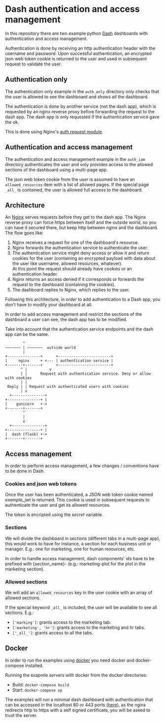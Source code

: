 # Dash authentication and access management

In this repository there are two example python
[Dash](https://dash.plot.ly/getting-started) dashboards with authentication and
access management.

Authentication is done by receiving an http authentication header with the
username and password. Upon successful authentication, an encrypted json web
token cookie is returned to the user and used in subsequent request to validate
the user.

## Authentication only

The authentication only example in the `auth_only` directory only checks that
the user is allowed to see the dashboard and shows *all* the dashboard.

The authentication is done by another service (not the dash app), which is
requested by an nginx reverse proxy before forwarding the request to the dash
app. The dash app is only requested if the authentication service gave the ok.

This is done using Nginx's [auth request module](https://docs.nginx.com/nginx/admin-guide/security-controls/configuring-subrequest-authentication/).

## Authentication and access management

The authentication and access management example in the `auth_iam` directory
authenticates the user and only provides access to the allowed sections of the
dashboard using a multi-page app.

The json web token cookie from the user is assumed to have an
`allowed_resources` item with a list of allowed pages. If the special page
`_all_` is contained, the user is allowed full access to the dashboard.

## Architecture

An [Nginx](https://www.nginx.com/) serves requests before they get to the dash
app.
The Nginx reverse proxy can force https between itself and the outside world,
so you can have it secured there, but keep http between nginx and the
dashboard.
The flow goes like:

1. Nginx receives a request for one of the dashboard's resource.
2. Nginx forwards the authentication service to authenticate the user.
3. The authentication service might deny access or allow it and return cookies
   for the user (containing an encrypted payload with data about the user like
   username, allowed resources, whatever).  
   At this point the request should already have cookies or an authentication
   header.
4. Nginx returns an access denied if it corresponds or forwards the request to
   the dashboard (containing the cookies).
5. The dashboard replies to Nginx, which replies to the user.

Following this architecture, in order to add authentication to a Dash app, you
don't have to modify your dashboard at all.

In order to add access management and restrict the sections of the dashboard a
user can see, the dash app has to be modified.

Take into account that the authentication service endpoints and the dash app
can be the same.

```
        ^
~~~~~~~ | ~~~~~~~  outside world
        |
+---------------+      +------------------------+
|     nginx     + <--- | authentication service |
+-------+-------+      +------------------------+
       ^ |          v
       | |      Request with authentication service. Deny or allow with cookies
       | |
 Reply | | Request with authenticated users with cookies
       | v
  +---------------+
+---------------+ |
|    gunicorn   +-+
+-------+-------+
        ^
        |
        v
  +---------------+
+---------------+ |
|  dash (flask) +-+
+-------+-------+
```

## Access management

In order to perform access management, a few changes / conventions have to be
done in Dash.

### Cookies and json web tokens

Once the user has been authenticated, a JSON web token cookie named
*example_jwt* is returned. This cookie is used in subsequent requests to
authenticate the user and get its allowed resources.

The token is encripted using the *secret* variable.

### Sections

We will divide the dashboard in sections (different tabs in a multi-page app),
this would work to have for instance, a section for each business unit or
manager. E.g.: one for marketing, one for human resources, etc.

In order to handle access management, dash components' ids have to be prefixed
with {section_name}- (e.g.: marketing-plot for the plot in the marketing
section).

### Allowed sections

We will add an `allowed_resources` key in the user cookie with an array of
allowed sections.

If the special keyword `_all_` is included, the user will be available to see
all sections. E.g.:

* `['marking']`: grants access to the marketing tab.
* `['marketing', 'hr']`: grants access to the marketing and hr tabs.
* `['_all_']`: grants access to all the tabs.

## Docker

In order to run the examples using [docker](https://www.docker.com/) you need
docker and docker-compose installed.

Running the exapmle servers with docker from the docker directories:

* Build: `docker-compose build`
* Start: `docker-compose up`

The examples will run a minimal dash dashboard with authentication that can be
accessed in the localhost 80 or 443 ports ([here](http://127.0.0.1)), as the
nginx redirects http to https with a self signed certificate, you will be asked
to trust the server.
